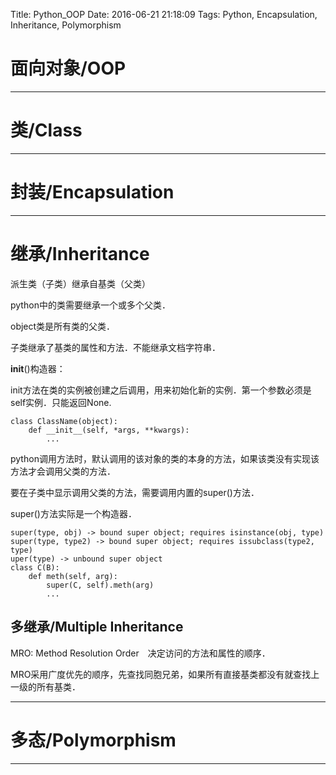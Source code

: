 Title: Python_OOP
Date: 2016-06-21 21:18:09
Tags: Python, Encapsulation, Inheritance, Polymorphism



# 面向对象/OOP

***

# 类/Class

***

# 封装/Encapsulation

***

# 继承/Inheritance

派生类（子类）继承自基类（父类）

python中的类需要继承一个或多个父类．

object类是所有类的父类．

子类继承了基类的属性和方法．不能继承文档字符串．

__init__()构造器：

init方法在类的实例被创建之后调用，用来初始化新的实例．第一个参数必须是self实例．只能返回None.

    class ClassName(object):
        def __init__(self, *args, **kwargs):
            ...

python调用方法时，默认调用的该对象的类的本身的方法，如果该类没有实现该方法才会调用父类的方法．

要在子类中显示调用父类的方法，需要调用内置的super()方法．

super()方法实际是一个构造器．

    super(type, obj) -> bound super object; requires isinstance(obj, type)
    super(type, type2) -> bound super object; requires issubclass(type2, type)
    uper(type) -> unbound super object
    class C(B):
        def meth(self, arg):
            super(C, self).meth(arg)
            ...

## 多继承/Multiple Inheritance

MRO: Method Resolution Order　决定访问的方法和属性的顺序．

MRO采用广度优先的顺序，先查找同胞兄弟，如果所有直接基类都没有就查找上一级的所有基类．

***

# 多态/Polymorphism

***

